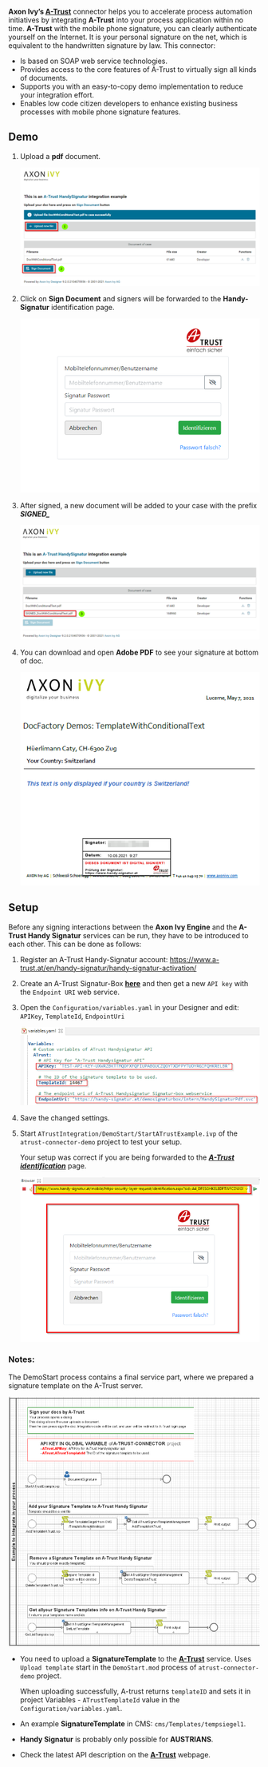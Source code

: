 **Axon Ivy’s [A-Trust](https://www.a-trust.at)** connector helps you to accelerate process automation initiatives by integrating **A-Trust** into your process application within no time. **A-Trust** with the mobile phone signature, you can clearly authenticate yourself on the Internet. It is your personal signature on the net, which is equivalent to the handwritten signature by law. This connector:

*	Is based on SOAP web service technologies.
*	Provides access to the core features of A-Trust to virtually sign all kinds of documents.
*	Supports you with an easy-to-copy demo implementation to reduce your integration effort.
*	Enables low code citizen developers to enhance existing business processes with mobile phone signature features.


## Demo

1. Upload a **pdf** document.

   ![demo-process](doc/images/atrust-upload-doc.png)

2. Click on **Sign Document** and signers will be forwarded to the **Handy-Signatur** identification page.

   ![atrust-signature](doc/images/atrust-handysign-login.png)

3. After signed, a new document will be added to your case with the prefix ***SIGNED_***

   ![atrust-signature-finished](doc/images/atrust-handysign-finished.png)

4. You can download and open **Adobe PDF** to see your signature at bottom of doc.

   ![atrust-doc-signed](doc/images/atrust-doc-signed.png)

## Setup

Before any signing interactions between the **Axon Ivy Engine** and the **A-Trust Handy Signatur** services can be run, they have to be introduced to each other. This can be done as follows:

1. Register an A-Trust Handy-Signatur account: https://www.a-trust.at/en/handy-signatur/handy-signatur-activation/

2. Create an A-Trust Signatur-Box **[here](https://www.a-trust.at/en/handy-signatur/signaturbox)** and then get a new `API key` with the `Endpoint URI` web service.

3. Open the `Configuration/variables.yaml` in your Designer and edit: `APIKey`, `TemplateId`, `EndpointUri`

   ![atrust-key](doc/images/edit-atrust-variable.png)

4. Save the changed settings.

5. Start `ATrustIntegration/DemoStart/StartATrustExample.ivp` of the `atrust-connector-demo` project to test your setup.

      Your setup was correct if you are being forwarded to the ***[A-Trust identification](https://www.handy-signatur.at/mobile/https-security-layer-request/identification.aspx)*** page.

      ![atrust-handysign-auth](doc/images/atrust-handy-sign-auth.png)


### Notes:

The DemoStart process contains a final service part, where we prepared a signature template on the A-Trust server.

   ![atrust-demo-feature](doc/images/atrust-demo-feature.png)

* You need to upload a **SignatureTemplate** to the **[A-Trust](https://www.a-trust.at)** service. Uses `Upload template` start in the `DemoStart.mod` process of `atrust-connector-demo` project.

   When uploading successfully, A-trust returns `templateID` and sets it in project Variables - `ATrustTemplateId` value in the `Configuration/variables.yaml`.

* An example **SignatureTemplate** in CMS: `cms/Templates/tempsiegel1`.
* **Handy Signatur** is probably only possible for **AUSTRIANS**.
* Check the latest API description on the **[A-Trust](https://www.a-trust.at)** webpage.
